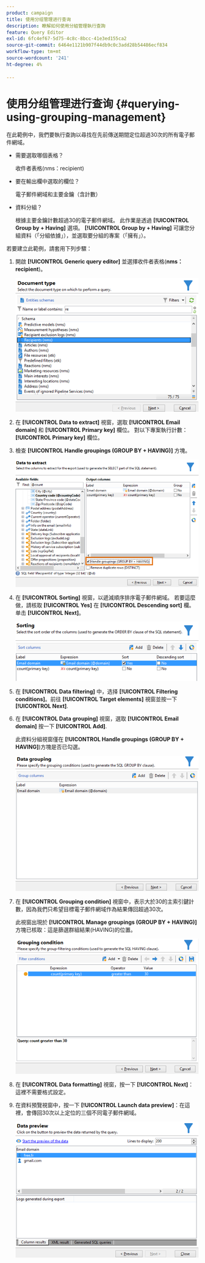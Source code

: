 ```yaml
---
product: campaign
title: 使用分组管理进行查询
description: 瞭解如何使用分組管理執行查詢
feature: Query Editor
exl-id: 6fc4ef67-5d75-4c8c-8bcc-41e3ed155ca2
source-git-commit: 6464e1121b907f44db9c0c3add28b54486ecf834
workflow-type: tm+mt
source-wordcount: '241'
ht-degree: 4%

---
```


# 使用分组管理进行查询 {#querying-using-grouping-management}



在此範例中，我們要執行查詢以尋找在先前傳送期間定位超過30次的所有電子郵件網域。

* 需要選取哪個表格？

   收件者表格(nms：recipient)

* 要在輸出欄中選取的欄位？

   電子郵件網域和主要金鑰（含計數）

* 資料分組？

   根據主要金鑰計數超過30的電子郵件網域。 此作業是透過 **[!UICONTROL Group by + Having]** 選項。 **[!UICONTROL Group by + Having]** 可讓您分組資料（「分組依據」），並選取要分組的專案（「擁有」）。

若要建立此範例，請套用下列步驟：

1. 開啟 **[!UICONTROL Generic query editor]** 並選擇收件者表格(**nms：recipient**)。

   ![](assets/query_editor_02.png)

1. 在 **[!UICONTROL Data to extract]** 視窗，選取 **[!UICONTROL Email domain]** 和 **[!UICONTROL Primary key]** 欄位。 對以下專案執行計數： **[!UICONTROL Primary key]** 欄位。

1. 檢查 **[!UICONTROL Handle groupings (GROUP BY + HAVING)]** 方塊。

   ![](assets/query_editor_nveau_29.png)

1. 在 **[!UICONTROL Sorting]** 視窗，以遞減順序排序電子郵件網域。 若要這麼做，請核取 **[!UICONTROL Yes]** 在 **[!UICONTROL Descending sort]** 欄。 单击 **[!UICONTROL Next]**。

   ![](assets/query_editor_nveau_70.png)

1. 在 **[!UICONTROL Data filtering]** 中，选择 **[!UICONTROL Filtering conditions]**。前往 **[!UICONTROL Target elements]** 視窗並按一下 **[!UICONTROL Next]**.
1. 在 **[!UICONTROL Data grouping]** 視窗，選取 **[!UICONTROL Email domain]** 按一下 **[!UICONTROL Add]**.

   此資料分組視窗僅在 **[!UICONTROL Handle groupings (GROUP BY + HAVING]**)方塊是否已勾選。

   ![](assets/query_editor_blocklist_04.png)

1. 在 **[!UICONTROL Grouping condition]** 視窗中，表示大於30的主索引鍵計數，因為我們只希望目標電子郵件網域作為結果傳回超過30次。

   此視窗出現於 **[!UICONTROL Manage groupings (GROUP BY + HAVING)]** 方塊已核取：這是篩選群組結果(HAVING)的位置。

   ![](assets/query_editor_blocklist_05.png)

1. 在 **[!UICONTROL Data formatting]** 視窗，按一下 **[!UICONTROL Next]**：這裡不需要格式設定。
1. 在資料預覽視窗中，按一下 **[!UICONTROL Launch data preview]**：在這裡，會傳回30次以上定位的三個不同電子郵件網域。

   ![](assets/query_editor_blocklist_06.png)
